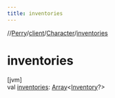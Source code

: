 ```yaml
---
title: inventories
---
```

//[Perry](../../../index.html)/[client](../index.html)/[Character](index.html)/[inventories](inventories.html)



# inventories



[jvm]\
val [inventories](inventories.html): [Array](https://kotlinlang.org/api/latest/jvm/stdlib/kotlin/-array/index.html)&lt;[Inventory](../../client.inventory/-inventory/index.html)?&gt;




